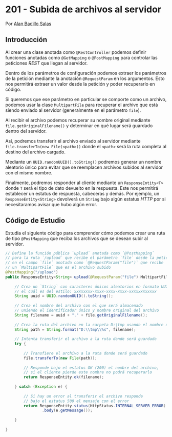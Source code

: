 # 201 - Subida de archivos al servidor

Por [Alan Badillo Salas](alan@nomadacode.com)

## Introducción

Al crear una clase anotada como `@RestController` podemos definir funciones anotadas como `@GetMapping` o `@PostMapping` para controlar las peticiones *REST* que llegan al servidor.

Dentro de los parámetros de configuración podemos extraer los parámetros de la petición mediante la anotación `@RequestParam` en los argumentos. Esto nos permitirá extraer un valor desde la petición y poder recuperarlo en código.

Si queremos que ese parámetro en particular se comporte como un archivo, podemos usar la clase `MultipartFile` para recuperar el archivo que está siendo enviado al servidor (generalmente en el parámetro `file`).

Al recibir el archivo podemos recuperar su nombre original mediante `file.getOriginalFilename()` y determinar en qué lugar será guardado dentro del servidor.

Así, podremos transferir el archivo enviado al servidor mediante `file.transferTo(new File(<path>))` donde el `<path>` será la ruta completa al destino del archivo cargado.

Mediante un `UUID.randomUUID().toString()` podremos generar un nombre aleatorio único para evitar que se reemplacen archivos subidos al servidor con el mismo nombre.

Finalmente, podremos responder al cliente mediante un `ResponseEntity<T>` donde `T` será el tipo de dato devuelto en la respuesta. Este nos permitirá establecer un estatus de respuesta, cabeceras y demás. Por ejemplo, un `ResponseEntity<String>` devolverá un `String` bajo algún estatus *HTTP* por si necesitaramos avisar que hubo algún error.

## Código de Estudio

Estudia el siguiente código para comprender cómo podemos crear una ruta de tipo `@PostMapping` que reciba los archivos que se desean subir al servidor.

```java
// Define la función pública `upload` anotada como `@PostMapping`
// para la ruta `/upload` que recibe el parámetro `file` desde la petición
// en el campo `file` anotada como `@RequestParam("file")` que recibe
// un `MultipartFile` que es el archivo subido
@PostMapping("/upload")
public ResponseEntity<String> upload(@RequestParam("file") MultipartFile file) {
    
    // Crea un `String` con caracteres únicos aleatorios en formato UUID
    // el cuál es del estilo: xxxxxxxx-xxxx-xxxx-xxxx-xxxxxxxxxxxx
    String uuid = UUID.randomUUID().toString();
    
    // Crea el nombre del archivo con el que será almacenado
    // uniendo el identificador único y nombre original del archivo
    String filename = uuid + "." + file.getOriginalFilename();
    
    // Crea la ruta del archivo en la carpeta D:\tmp usando el nombre único
    String path = String.format("D:\\tmp\\%s", filename);
    
    // Intenta transferir el archivo a la ruta donde será guardado
    try {
        
        // Transfiere el archivo a la ruta donde será guardado 
        file.transferTo(new File(path));
        
        // Responde bajo el estatus OK (200) el nombre del archivo,
        // si el cliente pierde este nombre no podrá recuperarlo
        return ResponseEntity.ok(filename);
                
    } catch (Exception e) {
        
        // Si hay un error al transferir el archivo responde
        // bajo el estatus 500 el mensaje con el error
        return ResponseEntity.status(HttpStatus.INTERNAL_SERVER_ERROR)
                .body(e.getMessage());
                
    }
    
}
```

